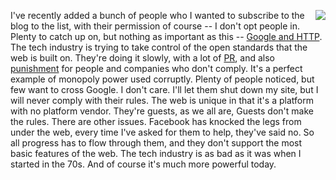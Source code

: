 <img src="http://scripting.com/images/2017/09/24/monopolyDude.png" border="0" align="right">I've recently added a bunch of people who I wanted to subscribe to the blog to the list, with their permission of course -- I don't opt people in. Plenty to catch up on, but nothing as important as this -- <a href="http://this.how/googleAndHttp/">Google and HTTP</a>. The tech industry is trying to take control of the open standards that the web is built on. They're doing it slowly, with a lot of <a href="https://www.eff.org/https-everywhere/faq">PR</a>, and also <a href="https://webmasters.googleblog.com/2014/08/https-as-ranking-signal.html">punishment</a> for people and companies who don't comply. It's a perfect example of monopoly power used corruptly. Plenty of people noticed, but few want to cross Google. I don't care. I'll let them shut down my site, but I will never comply with their rules. The web is unique in that it's a platform with no platform vendor. They're guests, as we all are, Guests don't make the rules. There are other issues. Facebook has knocked the legs from under the web, every time I've asked for them to help, they've said no. So all progress has to flow through them, and they don't support the most basic features of the web. The tech industry is as bad as it was when I started in the 70s. And of course it's much more powerful today.
